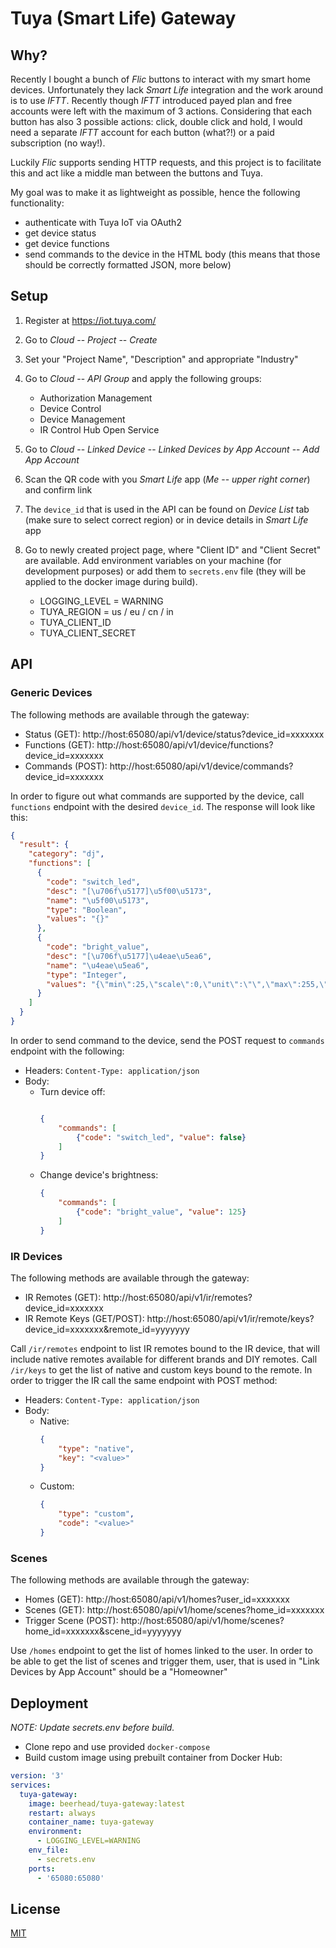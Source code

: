# Tuya (Smart Life) Gateway
## Why? 

Recently I bought a bunch of *Flic* buttons to interact with my smart home devices. Unfortunately they lack *Smart Life*
integration and the work around is to use *IFTT*. Recently though *IFTT* introduced payed plan and free accounts
were left with the maximum of 3 actions. Considering that each button has also 3 possible actions: click, double click 
and hold, I would need a separate *IFTT* account for each button (what?!) or a paid subscription (no way!).

Luckily *Flic* supports sending HTTP requests, and this project is to facilitate this and act like a middle man
between the buttons and Tuya.

My goal was to make it as lightweight as possible, hence the following functionality:
* authenticate with Tuya IoT via OAuth2
* get device status
* get device functions
* send commands to the device in the HTML body (this means that those should be correctly formatted JSON, more below)

## Setup
1. Register at https://iot.tuya.com/
2. Go to *Cloud* -- *Project* -- *Create*
3. Set your "Project Name", "Description" and appropriate "Industry"
4. Go to *Cloud* -- *API Group* and apply the following groups:
    * Authorization Management
    * Device Control
    * Device Management
    * IR Control Hub Open Service
5. Go to *Cloud* -- *Linked Device* -- *Linked Devices by App Account* -- *Add App Account*
6. Scan the QR code with you *Smart Life* app (*Me* -- *upper right corner*) and confirm link
7. The `device_id` that is used in the API can be found on *Device List* tab (make sure to select correct region) or
in device details in *Smart Life* app
8. Go to newly created project page, where "Client ID" and "Client Secret" are available. Add environment variables on 
your machine (for development purposes) or add them to `secrets.env` file (they will be applied to the docker image 
during build).

    * LOGGING_LEVEL = WARNING
    * TUYA_REGION = us / eu / cn / in
    * TUYA_CLIENT_ID
    * TUYA_CLIENT_SECRET

## API
### Generic Devices
The following methods are available through the gateway:
* Status    (GET):  http://host:65080/api/v1/device/status?device_id=xxxxxxx
* Functions (GET):  http://host:65080/api/v1/device/functions?device_id=xxxxxxx
* Commands  (POST): http://host:65080/api/v1/device/commands?device_id=xxxxxxx

In order to figure out what commands are supported by the device, call `functions` endpoint with the desired
`device_id`. The response will look like this:
```json
{
  "result": {
    "category": "dj",
    "functions": [
      {
        "code": "switch_led",
        "desc": "[\u706f\u5177]\u5f00\u5173",
        "name": "\u5f00\u5173",
        "type": "Boolean",
        "values": "{}"
      },
      {
        "code": "bright_value",
        "desc": "[\u706f\u5177]\u4eae\u5ea6",
        "name": "\u4eae\u5ea6",
        "type": "Integer",
        "values": "{\"min\":25,\"scale\":0,\"unit\":\"\",\"max\":255,\"step\":1}"
      }
    ]
  }
}
```
In order to send command to the device, send the POST request to `commands` endpoint with the following:
* Headers: `Content-Type: application/json`
* Body: 
    * Turn device off:
        ```json
        
        {
            "commands": [
                {"code": "switch_led", "value": false}
            ]
        }
        ```
    * Change device's brightness:
        ```json
        {
            "commands": [
                {"code": "bright_value", "value": 125}
            ]
        }
        ```

### IR Devices
The following methods are available through the gateway:
* IR Remotes (GET): http://host:65080/api/v1/ir/remotes?device_id=xxxxxxx
* IR Remote Keys (GET/POST): http://host:65080/api/v1/ir/remote/keys?device_id=xxxxxxx&remote_id=yyyyyyy

Call `/ir/remotes` endpoint to list IR remotes bound to the IR device, that will include native remotes available
for different brands and DIY remotes.
Call `/ir/keys` to get the list of native and custom keys bound to the remote. In order to trigger the IR call the 
same endpoint with POST method:
* Headers: `Content-Type: application/json`
* Body:
    * Native:
        ```json
        {
            "type": "native",
            "key": "<value>"
        }
        ```
    * Custom:
        ```json
        {
            "type": "custom",
            "code": "<value>"
        }
        ```
    
### Scenes
The following methods are available through the gateway:
* Homes (GET): http://host:65080/api/v1/homes?user_id=xxxxxxx
* Scenes (GET): http://host:65080/api/v1/home/scenes?home_id=xxxxxxx
* Trigger Scene (POST): http://host:65080/api/v1/home/scenes?home_id=xxxxxxx&scene_id=yyyyyyy

Use `/homes` endpoint to get the list of homes linked to the user. In order to be able to get the list of scenes
and trigger them, user, that is used in "Link Devices by App Account" should be a "Homeowner"

## Deployment
*NOTE: Update secrets.env before build.*
* Clone repo and use provided `docker-compose`
* Build custom image using prebuilt container from Docker Hub:
```yaml
version: '3'
services:
  tuya-gateway:
    image: beerhead/tuya-gateway:latest
    restart: always
    container_name: tuya-gateway
    environment:
      - LOGGING_LEVEL=WARNING
    env_file:
      - secrets.env
    ports:
      - '65080:65080'
```

## License
[MIT](https://choosealicense.com/licenses/mit/)